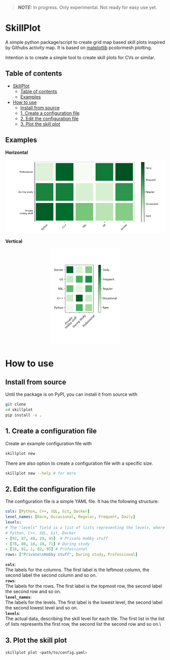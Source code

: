 > **_NOTE:_**  In progress. Only experimental. Not ready for easy use yet.

# SkillPlot
A simple python package/script to create grid map based skill plots inspired by Githubs activity map. It is based on [matplotlib](https://matplotlib.org/) pcolormesh plotting.

Intention is to create a simple tool to create skill plots for CVs or similar.

## Table of contents
- [SkillPlot](#skillplot)
  - [Table of contents](#table-of-contents)
  - [Examples](#examples)
- [How to use](#how-to-use)
  - [Install from source](#install-from-source)
  - [1. Create a configuration file](#1-create-a-configuration-file)
  - [2. Edit the configuration file](#2-edit-the-configuration-file)
  - [3. Plot the skill plot](#3-plot-the-skill-plot)

## Examples
<!-- no toc -->
**Horizontal**
<p align="center">
  <img src="docs/skillplot.png" width=500/>
</p>

**Vertical**
<p align="center">
  <img src="docs/skillplot_v.png" height=300/>
</p>

# How to use
## Install from source
Until the package is on PyPI, you can install it from source with
```bash
git clone
cd skillplot
pip install -e .
```

## 1. Create a configuration file
Create an example configuration file with
```bash
skillplot new
```
There are also option to create a configuration file with a specific size.
```bash
skillplot new --help # for more
```
## 2. Edit the configuration file
The configuration file is a simple YAML file. It has the following structure:
```yaml
cols: [Python, C++, SQL, Git, Docker]
level_names: [Rare, Occasional, Regular, Frequent, Daily]
levels:
# The "levels" field is a list of lists representing the levels, where each list represents a row in the plot.
# Python, C++, SQL, Git, Docker
- [92, 87, 49, 29, 45]  # Private Hobby stuff
- [78, 80, 18, 18, 71] # During study
- [16, 91, 1, 82, 95] # Professional
rows: ["Private\nHobby stuff", During study, Professional]
```
**`cols`**:\
The labels for the columns. The first label is the leftmost column, the second label the second column and so on.\
**`rows`**:\
The labels for the rows. The first label is the topmost row, the second label the second row and so on.\
**`level_names`**:\
The labels for the levels. The first label is the lowest level, the second label the second lowest level and so on.\
**`levels`**:\
The actual data, describing the skill level for each tile. The first list in the list of lists represents the first row, the second list the second row and so on.\
 
## 3. Plot the skill plot
```bash
skillplot plot <path/to/config.yaml>
```
